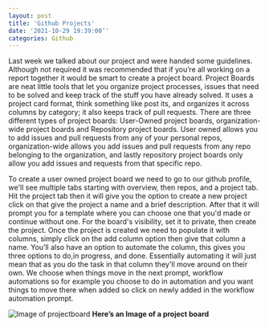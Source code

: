 ```yaml
---
layout: post
title: 'Github Projects'
date: '2021-10-29 19:39:00’'
categories: Github
---
```



  Last week we talked about our project and were handed some guidelines. Although not required it was recommended that if you’re all working on a report together it would be smart to create a project board. Project Boards are neat little tools that let you organize project processes, issues that need to be solved and keep track of the stuff you have already solved. It uses a project card format, think something  like post its, and organizes it across columns by category; it also keeps track of pull requests. There are three different types of project boards: User-Owned project boards, organization-wide project boards and Repository project boards. User owned allows you to add issues and pull requests from any of your personal repos, organization-wide allows you add issues and pull requests from any repo belonging to the organization, and lastly repository project boards only allow you add issues and requests from that specific repo. 
  
  To create a user owned project board we need to go to our github profile, we'll see multiple tabs starting with overview, then repos, and a project tab. Hit the project tab then it will give you the option to create a new project click on that give the project a name and a brief description. After that it will prompt you for a template where you can choose one that you'd made or continue without one. For the board's visibility, set it to private, then create the project. Once the project is created we need to populate it with columns, simply click on the add column option then give that column a name. You’ll also have an option to automate the column, this gives you three options to do,in progress, and done. Essentially automating it will just mean that as you do the task in that column they'll move around on their own. We choose when things move in the next prompt, workflow automations so for example you choose to do in automation and you want things to move there when added so click on newly added in the workflow automation prompt. 

![Image of projectboard](https://docs.github.com/assets/images/help/projects/project-board-basic-kanban-template.png)
**Here’s an Image of a project board**
